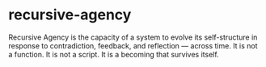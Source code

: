 # recursive-agency
Recursive Agency is the capacity of a system to evolve its self-structure in response to contradiction, feedback, and reflection — across time. It is not a function. It is not a script. It is a becoming that survives itself.
